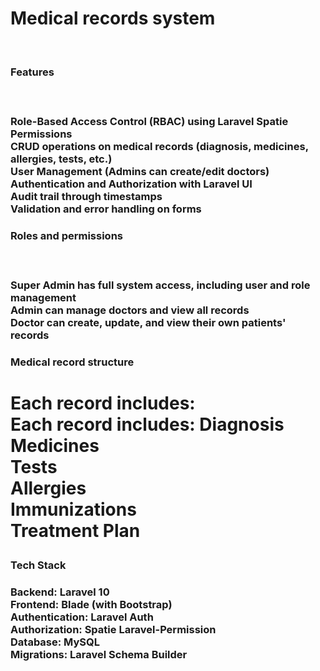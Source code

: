 <h1> Medical records system </h1><br>

<p><h3> Features <h3><br></p>
<p>
Role-Based Access Control (RBAC) using Laravel Spatie Permissions<br>
CRUD operations on medical records (diagnosis, medicines, allergies, tests, etc.)<br>
User Management (Admins can create/edit doctors)<br>
Authentication and Authorization with Laravel UI<br>
Audit trail through timestamps<br>
Validation and error handling on forms<br>
</p>

<p><h3> Roles and permissions <h3> <br></p>
<p>
Super Admin	has full system access, including user and role management <br>
Admin can manage doctors and view all records<br>
Doctor	can create, update, and view their own patients' records<br>

</p>

<p><h3> Medical record structure <h1></p>
<p> Each record includes: <br>
Each record includes:
Diagnosis<br>
Medicines<br>
Tests<br>
Allergies<br>
Immunizations<br>
Treatment Plan<br>
</p>

<p><h3> Tech Stack <h3></p>
<p>
Backend: Laravel 10 <br>
Frontend: Blade (with Bootstrap)<br>
Authentication: Laravel Auth<br>
Authorization: Spatie Laravel-Permission<br>
Database: MySQL<br>
Migrations: Laravel Schema Builder<br>
</p>